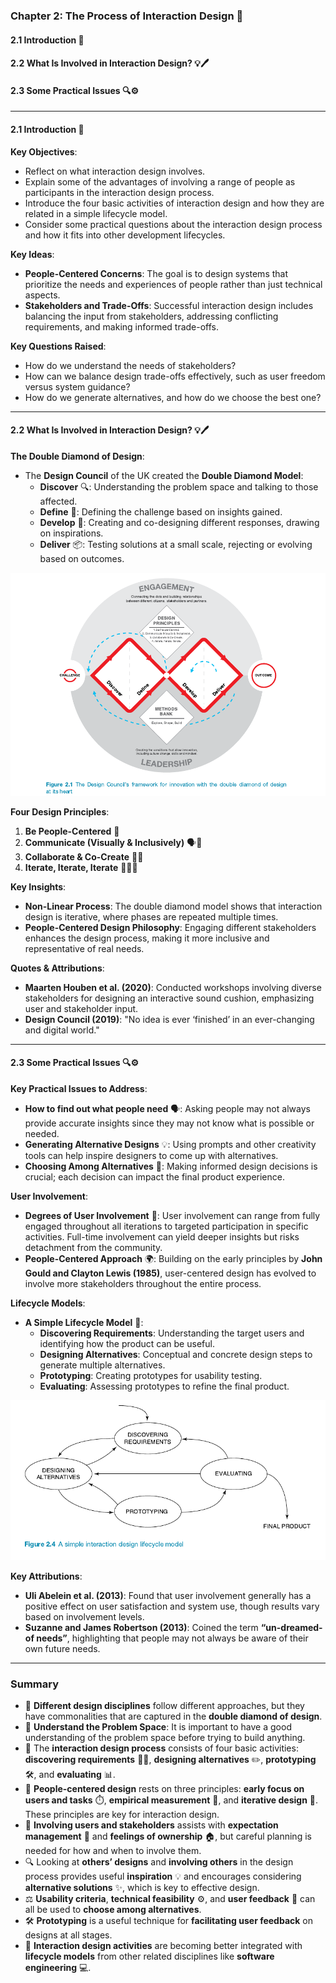 ### Chapter 2: The Process of Interaction Design 🔄

#### 2.1 Introduction 📸
#### 2.2 What Is Involved in Interaction Design? 💡🖊️
#### 2.3 Some Practical Issues 🔍⚙️

---

#### 2.1 Introduction 📸

**Key Objectives**:
- Reflect on what interaction design involves.
- Explain some of the advantages of involving a range of people as participants in the interaction design process.
- Introduce the four basic activities of interaction design and how they are related in a simple lifecycle model.
- Consider some practical questions about the interaction design process and how it fits into other development lifecycles.

**Key Ideas**:
- **People-Centered Concerns**: The goal is to design systems that prioritize the needs and experiences of people rather than just technical aspects.
- **Stakeholders and Trade-Offs**: Successful interaction design includes balancing the input from stakeholders, addressing conflicting requirements, and making informed trade-offs.

**Key Questions Raised**:
- How do we understand the needs of stakeholders?
- How can we balance design trade-offs effectively, such as user freedom versus system guidance?
- How do we generate alternatives, and how do we choose the best one?

---

#### 2.2 What Is Involved in Interaction Design? 💡🖊️

**The Double Diamond of Design**: 
- The **Design Council** of the UK created the **Double Diamond Model**:
  - **Discover** 🔍: Understanding the problem space and talking to those affected.
  - **Define** 📑: Defining the challenge based on insights gained.
  - **Develop** 🔧: Creating and co-designing different responses, drawing on inspirations.
  - **Deliver** 📦: Testing solutions at a small scale, rejecting or evolving based on outcomes.

![Double Diamond Framework](../img/double_diamond.png)

**Four Design Principles**:
1. **Be People-Centered** 👥
2. **Communicate (Visually & Inclusively)** 🗣️🎨
3. **Collaborate & Co-Create** 🤝✨
4. **Iterate, Iterate, Iterate** 🔄🔄🔄

**Key Insights**:
- **Non-Linear Process**: The double diamond model shows that interaction design is iterative, where phases are repeated multiple times.
- **People-Centered Design Philosophy**: Engaging different stakeholders enhances the design process, making it more inclusive and representative of real needs.

**Quotes & Attributions**:
- **Maarten Houben et al. (2020)**: Conducted workshops involving diverse stakeholders for designing an interactive sound cushion, emphasizing user and stakeholder input.
- **Design Council (2019)**: "No idea is ever ‘finished’ in an ever-changing and digital world."

---

#### 2.3 Some Practical Issues 🔍⚙️

**Key Practical Issues to Address**:
- **How to find out what people need** 🗣️: Asking people may not always provide accurate insights since they may not know what is possible or needed.
- **Generating Alternative Designs** 💡: Using prompts and other creativity tools can help inspire designers to come up with alternatives.
- **Choosing Among Alternatives** 🔀: Making informed design decisions is crucial; each decision can impact the final product experience.

**User Involvement**:
- **Degrees of User Involvement** 👥: User involvement can range from fully engaged throughout all iterations to targeted participation in specific activities. Full-time involvement can yield deeper insights but risks detachment from the community.
- **People-Centered Approach** 🌍: Building on the early principles by **John Gould and Clayton Lewis (1985)**, user-centered design has evolved to involve more stakeholders throughout the entire process.

**Lifecycle Models**:
- **A Simple Lifecycle Model** 🚀:
  - **Discovering Requirements**: Understanding the target users and identifying how the product can be useful.
  - **Designing Alternatives**: Conceptual and concrete design steps to generate multiple alternatives.
  - **Prototyping**: Creating prototypes for usability testing.
  - **Evaluating**: Assessing prototypes to refine the final product.


![simple_interaction_design_lifecycle_model](../img/simple_interaction_design_lifecycle_model.png)

**Key Attributions**:
- **Uli Abelein et al. (2013)**: Found that user involvement generally has a positive effect on user satisfaction and system use, though results vary based on involvement levels.
- **Suzanne and James Robertson (2013)**: Coined the term **“un-dreamed-of needs”**, highlighting that people may not always be aware of their own future needs.

---

### Summary

- 🎨 **Different design disciplines** follow different approaches, but they have commonalities that are captured in the **double diamond of design**.
- 🧠 **Understand the Problem Space**: It is important to have a good understanding of the problem space before trying to build anything.
- 🔄 The **interaction design process** consists of four basic activities: **discovering requirements** 🕵️‍♂️, **designing alternatives** ✏️, **prototyping** 🛠️, and **evaluating** 📊.
- 👥 **People-centered design** rests on three principles: **early focus on users and tasks** ⏱️, **empirical measurement** 📏, and **iterative design** 🔁. These principles are key for interaction design.
- 🤝 **Involving users and stakeholders** assists with **expectation management** 🎯 and **feelings of ownership** 🏠, but careful planning is needed for how and when to involve them.
- 🔍 Looking at **others’ designs** and **involving others** in the design process provides useful **inspiration** 💡 and encourages considering **alternative solutions** ✨, which is key to effective design.
- ⚖️ **Usability criteria**, **technical feasibility** ⚙️, and **user feedback** 💬 can all be used to **choose among alternatives**.
- 🛠️ **Prototyping** is a useful technique for **facilitating user feedback** on designs at all stages.
- 🔄 **Interaction design activities** are becoming better integrated with **lifecycle models** from other related disciplines like **software engineering** 💻.


